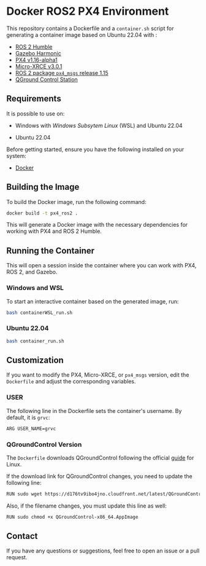 # Docker ROS2 PX4 Environment

This repository contains a Dockerfile and a `container.sh` script for generating a container image based on Ubuntu 22.04 with :
- [ROS 2 Humble](https://docs.ros.org/en/humble/index.html)
- [Gazebo Harmonic](https://gazebosim.org/docs/harmonic/getstarted/)
- [PX4 v1.16-alpha1](https://github.com/PX4/PX4-Autopilot/tree/v1.16.0-alpha1)
- [Micro-XRCE v3.0.1](https://github.com/eProsima/Micro-XRCE-DDS-Agent/tree/v3.0.1)
- [ROS 2 package `px4_msgs` release 1.15](https://github.com/PX4/px4_msgs/tree/release/1.15)
- [QGround Control Station](https://qgroundcontrol.com/)

## Requirements
It is possible to use on: 
- Windows with _Windows Subsytem Linux_ (WSL) and Ubuntu 22.04

- Ubuntu 22.04


Before getting started, ensure you have the following installed on your system:

- [Docker](https://docs.docker.com/get-docker/)



## Building the Image

To build the Docker image, run the following command:

```bash
docker build -t px4_ros2 .
```

This will generate a Docker image with the necessary dependencies for working with PX4 and ROS 2 Humble.

## Running the Container

This will open a session inside the container where you can work with PX4, ROS 2, and Gazebo.
### Windows and WSL
To start an interactive container based on the generated image, run:

```bash
bash containerWSL_run.sh 
```

### Ubuntu 22.04
```bash
bash container_run.sh 
```

## Customization

If you want to modify the PX4, Micro-XRCE, or `px4_msgs` version, edit the `Dockerfile` and adjust the corresponding variables.

### USER 

The following line in the Dockerfile sets the container's username. By default, it is `grvc`:

```bash
ARG USER_NAME=grvc
```

### QGroundControl Version

The `Dockerfile` downloads QGroundControl following the official [guide](https://docs.qgroundcontrol.com/master/en/qgc-user-guide/getting_started/download_and_install.html) for Linux.  

If the download link for QGroundControl changes, you need to update the following line: 

```bash
RUN sudo wget https://d176tv9ibo4jno.cloudfront.net/latest/QGroundControl-x86_64.AppImage
```
 Also, if the filename changes, you must update this line as well:

``` bash
RUN sudo chmod +x QGroundControl-x86_64.AppImage
```


## Contact

If you have any questions or suggestions, feel free to open an issue or a pull request.

